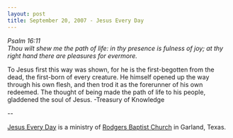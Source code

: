 ```yaml
---
layout: post
title: September 20, 2007 - Jesus Every Day
---
```


_Psalm 16:11  
Thou wilt shew me the path of life: in thy presence is fulness of
joy; at thy right hand there are pleasures for evermore._

To Jesus first this way was shown, for he is the first-begotten
from the dead, the first-born of every creature. He himself opened up
the way through his own flesh, and then trod it as the forerunner of
his own redeemed. The thought of being made the path of life to his
people, gladdened the soul of Jesus. -Treasury of Knowledge

 --

<a href=http://jesuseveryday.net>Jesus Every Day</a> is a ministry of <a href=http://rodgersbaptist.net>Rodgers Baptist Church</a> in Garland, Texas.
